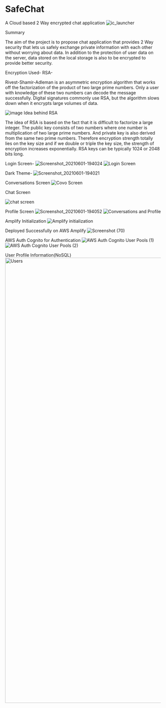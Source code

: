 # SafeChat

A Cloud based 2 Way encrypted chat application
![ic_launcher](https://user-images.githubusercontent.com/43439545/120340565-c7464c00-c313-11eb-9bf5-6901373f5a7f.png)


Summary

The aim of the project is to propose chat application that provides 2 Way security that lets us safely exchange private information with each other without worrying about data. In addition to the protection of user data on the server, data stored on the local storage is also to be encrypted to provide better security.


Encryption Used-
RSA-

Rivest-Shamir-Adleman is an asymmetric encryption algorithm that works off the factorization of the product of two large prime numbers. Only a user with knowledge of these two numbers can decode the message successfully. Digital signatures commonly use RSA, but the algorithm slows down when it encrypts large volumes of data.

![image](https://user-images.githubusercontent.com/43439545/120340212-6ae32c80-c313-11eb-8877-4557d907a088.png)
Idea behind RSA

The idea of RSA is based on the fact that it is difficult to factorize a large integer. The public key consists of two numbers where one number is multiplication of two large prime numbers. And private key is also derived from the same two prime numbers. 
Therefore encryption strength totally lies on the key size and if we double or triple the key size, the strength of encryption increases exponentially. RSA keys can be typically 1024 or 2048 bits long.

Login Screen-
![Screenshot_20210601-194024](https://user-images.githubusercontent.com/43439545/120340643-da591c00-c313-11eb-8c92-66d6f03801fd.jpg)
![Login Screen](https://user-images.githubusercontent.com/43439545/120346946-7afe0a80-c319-11eb-9c06-23a565fab878.gif)


Dark Theme-
![Screenshot_20210601-194021](https://user-images.githubusercontent.com/43439545/120340707-e5ac4780-c313-11eb-9746-ccb8335502dd.jpg)

Conversations Screen
![Covo Screen](https://user-images.githubusercontent.com/43439545/120358367-08465c80-c324-11eb-83d6-abce0e3043e7.jpg)

Chat Screen

![chat screen](https://user-images.githubusercontent.com/43439545/120358870-a3d7cd00-c324-11eb-9041-3be5c12db36a.jpeg)


Profile Screen
![Screenshot_20210601-194052](https://user-images.githubusercontent.com/43439545/120340845-fceb3500-c313-11eb-8d1b-c2ef046018da.jpg)
![Conversations and Profile](https://user-images.githubusercontent.com/43439545/120347522-fcee3380-c319-11eb-9491-911de778d256.gif)


Amplify Initialization
![Amplify initialization](https://user-images.githubusercontent.com/43439545/120346151-bc41ea80-c318-11eb-9389-1ca14a3325c4.png)

Deployed Successfully on AWS Amplify
![Screenshot (70)](https://user-images.githubusercontent.com/43439545/120345882-84d33e00-c318-11eb-81f2-1e462dfba855.png)

AWS Auth Cognito for Authentication
![AWS Auth Cognito User Pools (1)](https://user-images.githubusercontent.com/43439545/120346436-fe6b2c00-c318-11eb-80ac-283543e1be7c.png)
![AWS Auth Cognito User Pools (2)](https://user-images.githubusercontent.com/43439545/120346452-01661c80-c319-11eb-8e52-9b0123b86bd4.png)

User Profile Information(NoSQL)
<img width="1440" alt="Users" src="https://user-images.githubusercontent.com/43439545/120359842-c4545700-c325-11eb-8ae1-7c1eab86b9db.png">





